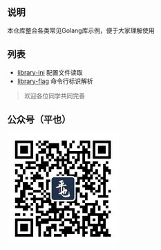 ## 说明
本仓库整合各类常见Golang库示例，便于大家理解使用

## 列表
- [library-ini](library-ini) 配置文件读取
- [library-flag](library-flag) 命令行标识解析

> 欢迎各位同学共同完善

## 公众号（平也）
![image](qrcode.jpg)